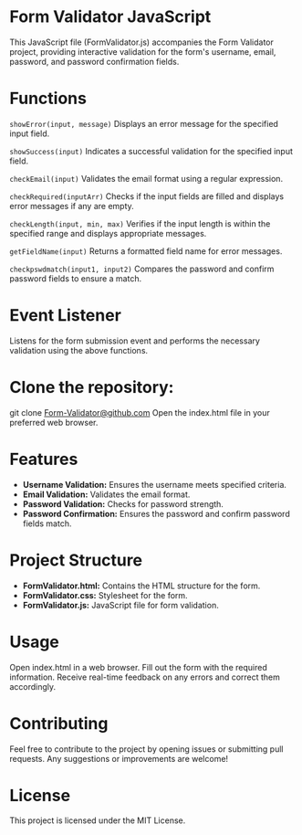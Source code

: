 # Form Validator JavaScript
This JavaScript file (FormValidator.js) accompanies the Form Validator project, providing interactive validation for the form's username, email, password, and password confirmation fields.

# Functions
`showError(input, message)`
Displays an error message for the specified input field.

`showSuccess(input)`
Indicates a successful validation for the specified input field.

`checkEmail(input)`
Validates the email format using a regular expression.

`checkRequired(inputArr)`
Checks if the input fields are filled and displays error messages if any are empty.

`checkLength(input, min, max)`
Verifies if the input length is within the specified range and displays appropriate messages.

`getFieldName(input)`
Returns a formatted field name for error messages.

`checkpswdmatch(input1, input2)`
Compares the password and confirm password fields to ensure a match.

# Event Listener
Listens for the form submission event and performs the necessary validation using the above functions.

# Clone the repository:

git clone [ Form-Validator@github.com](sidrafatima26/Form-Validator.git)
Open the index.html file in your preferred web browser.

# Features
- **Username Validation:** Ensures the username meets specified criteria.
- **Email Validation:** Validates the email format.
- **Password Validation:** Checks for password strength.
- **Password Confirmation:** Ensures the password and confirm password fields match.
  
# Project Structure
- **FormValidator.html:** Contains the HTML structure for the form.
- **FormValidator.css:** Stylesheet for the form.
- **FormValidator.js:** JavaScript file for form validation.
  
# Usage
Open index.html in a web browser.
Fill out the form with the required information.
Receive real-time feedback on any errors and correct them accordingly.

# Contributing
Feel free to contribute to the project by opening issues or submitting pull requests. Any suggestions or improvements are welcome!

# License
This project is licensed under the MIT License.
